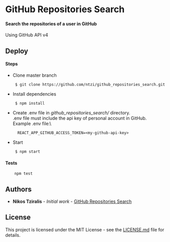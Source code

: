 # GitHub Repositories Search

#### Search the repositories of a user in GitHub

Using GitHub API v4


## Deploy
#### Steps
 - Clone master branch

        $ git clone https://github.com/ntzi/github_repositories_search.git

 - Install  dependencies

        $ npm install

- Create .env file in *github_repositories_search/* directory.\
  .env file must include the api key of personal account in GitHub.\
   Example .env file:\

        REACT_APP_GITHUB_ACCESS_TOKEN=<my-github-api-key>

 - Start

        $ npm start



#### Tests

        npm test


 ## Authors

 * **Nikos Tziralis** - *Initial work* - [GitHub Repositories Search](https://github.com/ntzi/github_repositories_search)

 ## License

 This project is licensed under the MIT License - see the [LICENSE.md](LICENSE.md) file for details.
